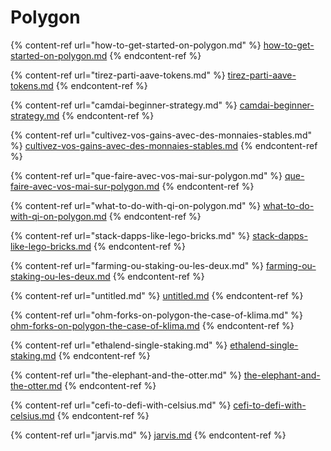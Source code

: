 # Polygon

{% content-ref url="how-to-get-started-on-polygon.md" %}
[how-to-get-started-on-polygon.md](how-to-get-started-on-polygon.md)
{% endcontent-ref %}

{% content-ref url="tirez-parti-aave-tokens.md" %}
[tirez-parti-aave-tokens.md](tirez-parti-aave-tokens.md)
{% endcontent-ref %}

{% content-ref url="camdai-beginner-strategy.md" %}
[camdai-beginner-strategy.md](camdai-beginner-strategy.md)
{% endcontent-ref %}

{% content-ref url="cultivez-vos-gains-avec-des-monnaies-stables.md" %}
[cultivez-vos-gains-avec-des-monnaies-stables.md](cultivez-vos-gains-avec-des-monnaies-stables.md)
{% endcontent-ref %}

{% content-ref url="que-faire-avec-vos-mai-sur-polygon.md" %}
[que-faire-avec-vos-mai-sur-polygon.md](que-faire-avec-vos-mai-sur-polygon.md)
{% endcontent-ref %}

{% content-ref url="what-to-do-with-qi-on-polygon.md" %}
[what-to-do-with-qi-on-polygon.md](what-to-do-with-qi-on-polygon.md)
{% endcontent-ref %}

{% content-ref url="stack-dapps-like-lego-bricks.md" %}
[stack-dapps-like-lego-bricks.md](stack-dapps-like-lego-bricks.md)
{% endcontent-ref %}

{% content-ref url="farming-ou-staking-ou-les-deux.md" %}
[farming-ou-staking-ou-les-deux.md](farming-ou-staking-ou-les-deux.md)
{% endcontent-ref %}

{% content-ref url="untitled.md" %}
[untitled.md](untitled.md)
{% endcontent-ref %}

{% content-ref url="ohm-forks-on-polygon-the-case-of-klima.md" %}
[ohm-forks-on-polygon-the-case-of-klima.md](ohm-forks-on-polygon-the-case-of-klima.md)
{% endcontent-ref %}

{% content-ref url="ethalend-single-staking.md" %}
[ethalend-single-staking.md](ethalend-single-staking.md)
{% endcontent-ref %}

{% content-ref url="the-elephant-and-the-otter.md" %}
[the-elephant-and-the-otter.md](the-elephant-and-the-otter.md)
{% endcontent-ref %}

{% content-ref url="cefi-to-defi-with-celsius.md" %}
[cefi-to-defi-with-celsius.md](cefi-to-defi-with-celsius.md)
{% endcontent-ref %}

{% content-ref url="jarvis.md" %}
[jarvis.md](jarvis.md)
{% endcontent-ref %}
